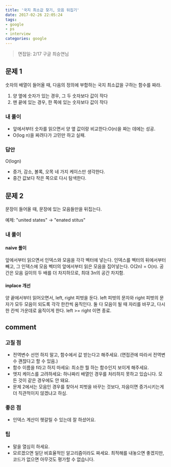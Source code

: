 ```yaml
---
title: '국지 최소값 찾기, 모음 뒤집기'
date: 2017-02-26 22:05:24
tags:
- google
- ps
- interview
categories: google
---
```


> 면접일: 2/17
> 구글 최승연님

## 문제 1

숫자의 배열이 들어올 때, 다음의 정의에 부합하는 국지 최소값을 구하는 함수를 짜라.

1. 양 옆에 숫자가 있는 경우, 그 두 숫자보다 값이 작다
1. 맨 끝에 있는 경우, 한 쪽에 있는 숫자보다 값이 작다
<!-- more -->

### 내 풀이

* 앞에서부터 숫자를 읽으면서 양 옆 값이랑 비교한다:O(n)을 짜는 데에는 성공.
* O(log n)을 짜려다가 고민만 하고 실패.

### 답안

O(logn)

* 증가, 감소, 볼록, 오목 네 가지 케이스만 생각한다.
* 중간 값보다 작은 쪽으로 다시 탐색한다.

## 문제 2

문장이 들어올 때, 문장에 있는 모음들만을 뒤집는다.

예제: "united states" &rarr; "enated stitus"

### 내 풀이

#### naive 풀이

앞에서부터 읽으면서 인덱스와 모음을 각각 벡터에 넣는다.
인덱스를 벡터의 뒤에서부터 빼고, 그 인덱스에 모음 벡터의 앞에서부터 읽은 모음을 집어넣는다.
O(2n) = O(n).
공간은 모음 길이의 두 배를 더 차지하므로, 최대 3n의 공간 차지함.

#### inplace 개선
양 끝에서부터 읽어오면서, left, right 피벗을 둔다.
left 피벗의 문자와 right 피벗의 문자가 모두 모음이 되도록 각각 한칸씩 움직인다.
둘 다 모음이 될 때 자리를 바꾸고, 다시 한 칸씩 가운데로 움직이게 한다.
left >= right 이면 종료.

## comment

### 고칠 점
* 전역변수 선언 하지 말고, 함수에서 값 받는다고 해주세요. 
(면접관에 따라서 전역변수 괜찮다고 할 수 있음.)
* 함수 이름을 f라고 하지 마세요: 최소한 뭘 하는 함수인지 보이게 해주세요.
* 엣지 케이스를 고려하세요: 하나짜리 배열인 경우를 처리하지 못하고 있습니다. 
모든 것이 같은 경우에도 안 돼요.
* 문제 2에서는 모음인 경우를 찾아서 피벗을 바꾸는 것보다, 자음이면 증가시키는게 더 직관적이지 않겠냐고 하심.

### 좋은 점
* 인덱스 계산이 헷갈릴 수 있는데 잘 하셨어요.

### 팁
* 말을 열심히 하세요.
* 모르겠으면 일단 비효율적인 알고리즘이라도 짜세요.
최적해를 내놓으면 좋겠지만, 코드가 없으면 아무것도 평가할 수 없습니다.


